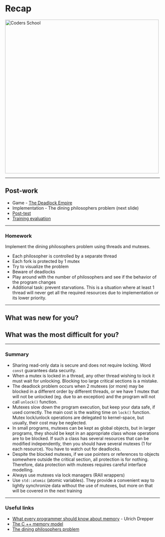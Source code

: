 <!-- .slide: data-background="#111111" -->

# Recap

<a href="https://coders.school">
    <img width="500" data-src="../coders_school_logo.png" alt="Coders School" class="plain">
</a>

___

## Post-work

* Game - [The Deadlock Empire](https://deadlockempire.github.io)
* Implementation - The dining philosophers problem (next slide)
* [Post-test](https://forms.gle/fXYA14PZaGKX5k1x5)
* [Training evaluation](https://forms.gle/ADXRttpAaZgW8KwM6)

___

### Homework

Implement the dining philosophers problem using threads and mutexes.

* <!-- .element: class="fragment fade-in" --> Each philosopher is controlled by a separate thread
* <!-- .element: class="fragment fade-in" --> Each fork is protected by 1 mutex
* <!-- .element: class="fragment fade-in" --> Try to visualize the problem
* <!-- .element: class="fragment fade-in" --> Beware of deadlocks
* <!-- .element: class="fragment fade-in" --> Play around with the number of philosophers and see if the behavior of the program changes
* <!-- .element: class="fragment fade-in" --> Additional task: prevent starvations. This is a situation where at least 1 thread will never get all the required resources due to implementation or its lower priority.

___

## What was new for you?

## What was the most difficult for you?

___
<!-- .slide: style="font-size: .81em" -->

### Summary

* <!-- .element: class="fragment fade-in" --> Sharing read-only data is secure and does not require locking. Word <code>const</code> guarantees data security.
* <!-- .element: class="fragment fade-in" --> When a mutex is locked in a thread, any other thread wishing to lock it must wait for unlocking. Blocking too large critical sections is a mistake.
* <!-- .element: class="fragment fade-in" --> The deadlock problem occurs when 2 mutexes (or more) may be blocked in a different order by different threads, or we have 1 mutex that will not be unlocked (eg. due to an exception) and the program will not call <code>unlock()</code> function.
* <!-- .element: class="fragment fade-in" --> Mutexes slow down the program execution, but keep your data safe, if used correctly. The main cost is the waiting time on <code>lock()</code> function. Mutex lock/unlock operations are delegated to kernel-space, but usually, their cost may be neglected.
* <!-- .element: class="fragment fade-in" --> In small programs, mutexes can be kept as global objects, but in larger programs, they should be kept in an appropriate class whose operations are to be blocked. If such a class has several resources that can be modified independently, then you should have several mutexes (1 for each resource). You have to watch out for deadlocks.
* <!-- .element: class="fragment fade-in" --> Despite the blocked mutexes, if we use pointers or references to objects somewhere outside the critical section, all protection is for nothing. Therefore, data protection with mutexes requires careful interface modelling.
* <!-- .element: class="fragment fade-in" --> Always use mutexes via lock managers (RAII wrappers)
* <!-- .element: class="fragment fade-in" --> Use <code>std::atomic<T></code> (atomic variables). They provide a convenient way to lightly synchronize data without the use of mutexes, but more on that will be covered in the next training

___

### Useful links

* <!-- .element: class="fragment fade-in" --> <a href="https://people.freebsd.org/~lstewart/articles/cpumemory.pdf">What every programmer should know about memory</a> - Ulrich Drepper
* <!-- .element: class="fragment fade-in" --> <a href="https://en.cppreference.com/w/cpp/language/memory_model">The C ++ memory model</a>
* <!-- .element: class="fragment fade-in" --> <a href="https://en.wikipedia.org/wiki/Dining_philosophers_problem">The dining philosophers problem</a>
